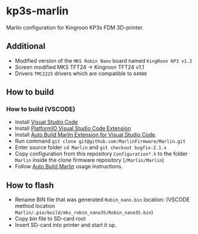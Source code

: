 # kp3s-marlin
Marlin configuration for Kingroon KP3s FDM 3D-printer.

## Additional
- Modified version of the `MKS Robin Nano` board named `KingRoon KP3 v1.2`
- Screen modified MKS TFT24 -> Kingroon TFT24 v1.1
- Drivers `TMC2225` drivers which are compatible to `A4988`

## How to build

### How to build (VSCODE)
- Install [Visual Studio Code](https://code.visualstudio.com/Download)
- Install [PlatformIO Visual Studio Code Extension](https://marketplace.visualstudio.com/items?itemName=platformio.platformio-ide)
- Install [Auto Build Marlin Extension for Visual Studio Code](https://marketplace.visualstudio.com/items?itemName=MarlinFirmware.auto-build).
- Run command `git clone git@github.com:MarlinFirmware/Marlin.git`
- Enter source folder `cd Marlin` and `git checkout bugfix-2.1.x`
- Copy configuration from this repository `Configuration*.h` to the folder `Marlin` inside the clone firmware repository (`/Marlin/Marlin`)
- Follow [Auto Build Marlin](https://marlinfw.org/docs/basics/auto_build_marlin.html) usage instructions.

## How to flash
- Rename BIN file that was generated `Robin_nano.bin` location: (VSCODE method location `Marlin/.pio/build/mks_robin_nano35/Robin_nano35.bin`)
- Copy bin file to SD-card root
- Insert SD-card into printer and start it up.

